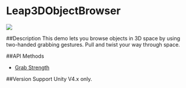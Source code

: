 Leap3DObjectBrowser
=====

<img src="https://leapmotion-leapdev-production.s3.amazonaws.com/uploads/library/thumbnail_image/4dcdf483-c754-480b-83f3-c94e7d9e056f.jpg">

##Description
This demo lets you browse objects in 3D space by using two-handed grabbing gestures. Pull and twist your way through space.

##API Methods
* [Grab Strength](https://developer.leapmotion.com/documentation/skeletal/csharp/api/Leap.Hand.html#grabStrength)

##Version Support
Unity V4.x only. 
